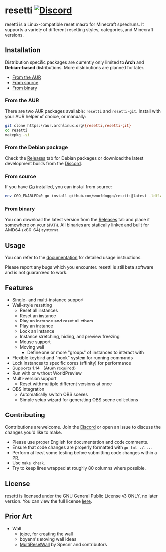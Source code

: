 # resetti [![Discord](https://img.shields.io/discord/1095808506239651942?style=flat-square)](https://discord.gg/fwZA2VJh7k)

resetti is a Linux-compatible reset macro for Minecraft speedruns. It supports
a variety of different resetting styles, categories, and Minecraft versions.

## Installation

Distribution specific packages are currently only limited to **Arch** and
**Debian-based** distributions. More distributions are planned for later.

- [From the AUR](#from-the-aur)
- [From source](#from-source)
- [From binary](#from-binary)

### From the AUR

There are two AUR packages available: `resetti` and `resetti-git`.
Install with your AUR helper of choice, or manually:

```sh
git clone https://aur.archlinux.org/{resetti,resetti-git}
cd resetti
makepkg -si
```

### From the Debian package

Check the [Releases](https://github.com/woofdoggo/resetti/releases) tab for
Debian packages or download the latest development builds from the
[Discord](https://discord.gg/fwZA2VJh7k).

### From source

If you have [Go](https://go.dev) installed, you can install from source:

```sh
env CGO_ENABLED=0 go install github.com/woofdoggo/resetti@latest -ldflags="-s -w"
```

### From binary

You can download the latest version from the [Releases](https://github.com/woofdoggo/resetti/releases)
tab and place it somewhere on your `$PATH`. All binaries are statically linked
and built for AMD64 (x86-64) systems.

## Usage

You can refer to the [documentation](https://github.com/woofdoggo/resetti/blob/main/doc/README.md)
for detailed usage instructions.

Please report any bugs which you encounter. resetti is still beta software and
is not guaranteed to work.

## Features

- Single- and multi-instance support
- Wall-style resetting
  - Reset all instances
  - Reset an instance
  - Play an instance and reset all others
  - Play an instance
  - Lock an instance
  - Instance stretching, hiding, and preview freezing
  - Mouse support
  - Moving wall
    - Define one or more "groups" of instances to interact with
- Flexible keybind and "hook" system for running commands
- Lock instances to specific cores (affinity) for performance
- Supports 1.14+ (Atum required)
- Run with or without WorldPreview
- Multi-version support
  - Reset with multiple different versions at once
- OBS integration
  - Automatically switch OBS scenes
  - Simple setup wizard for generating OBS scene collections

## Contributing

Contributions are welcome. Join the [Discord](https://discord.gg/fwZA2VJh7k) or
open an issue to discuss the changes you'd like to make.
- Please use proper English for documentation and code comments.
- Ensure that code changes are properly formatted with `go fmt ./...`.
- Perform at least some testing before submitting code changes within a PR.
- Use `make check`.
- Try to keep lines wrapped at roughly 80 columns where possible.

## License

resetti is licensed under the GNU General Public License v3 ONLY, no later
version. You can view the full license [here](https://raw.githubusercontent.com/woofdoggo/resetti/main/LICENSE).

## Prior Art

- Wall
  - jojoe, for creating the wall
  - boyenn's moving wall ideas
  - [MultiResetWall](https://github.com/specnr/multiresetwall) by Specnr and contributors
